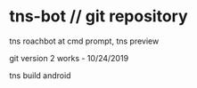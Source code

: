 # tns-bot // git repository
tns roachbot
at cmd prompt, tns preview

git version 2 works - 10/24/2019

tns build android